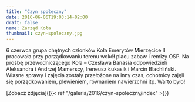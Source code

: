 ```yaml
---
title: "Czyn społeczny"
date: 2016-06-06T19:03:14+02:00
draft: false
name: Zarząd Koła
thumbnail: czyn-spoleczny.jpg
---
```


6 czerwca grupa chętnych członków Koła Emerytów Mierzęcice II pracowała przy porządkowaniu terenu wokół placu zabaw i remizy OSP. Na prośbę przewodniczącego Koła – Czesława Banasia odpowiedzieli Aleksandra i Andrzej Mamerscy, Ireneusz Łukasik i Marcin Blachliński. Własne sprawy i zajęcia zostały przełożone na inny czas, ochotnicy zajęli się porządkowaniem, plewieniem, równaniem nawierzchni itp. Warto było!

<!--more-->

[Zobacz zdjęcia]({{< ref "/galeria/2016/czyn-spoleczny/index" >}})
